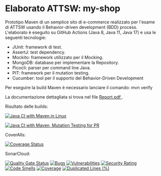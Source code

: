 # Elaborato ATTSW: my-shop
Prototipo Maven di un semplice sito di e-commerce realizzato per l'esame di ATTSW usando il Behavior-driven development (BDD) process.
L'elaborato è eseguito su GitHub Actions (Java 8, Java 11, Java 17) e usa le seguenti tecnologie: 
- JUnit: framework di test.
- AssertJ: test dependency.
- Mockito: framework utilizzato per il Mocking.
- MongoDB: database per implementare la Repository.
- Picocli: parser per command line Java.
- PIT: framework per il mutation testing. 
- Cucumber: tool per il supporto del Behavior-Driven Development

Per eseguire la build Maven è necessario lanciare il comando: mvn verify

La documentazione dettagliata si trova nel file [Report.pdf
](https://github.com/lore1379/my-shop/blob/main/Report.pdf).

Risultato delle builds:

[![Java CI with Maven in Linux](https://github.com/lore1379/my-shop/actions/workflows/maven.yml/badge.svg)](https://github.com/lore1379/my-shop/actions/workflows/maven.yml)

[![Java CI with Maven, Mutation Testing for PR](https://github.com/lore1379/my-shop/actions/workflows/mutation-test.yml/badge.svg)](https://github.com/lore1379/my-shop/actions/workflows/mutation-test.yml)

CoverAlls:

[![Coverage Status](https://coveralls.io/repos/github/lore1379/my-shop/badge.svg)](https://coveralls.io/github/lore1379/my-shop)

SonarCloud:

[![Quality Gate Status](https://sonarcloud.io/api/project_badges/measure?project=lore1379_my-shop&metric=alert_status)](https://sonarcloud.io/summary/new_code?id=lore1379_my-shop)
[![Bugs](https://sonarcloud.io/api/project_badges/measure?project=lore1379_my-shop&metric=bugs)](https://sonarcloud.io/summary/new_code?id=lore1379_my-shop)
[![Vulnerabilities](https://sonarcloud.io/api/project_badges/measure?project=lore1379_my-shop&metric=vulnerabilities)](https://sonarcloud.io/summary/new_code?id=lore1379_my-shop)
[![Security Rating](https://sonarcloud.io/api/project_badges/measure?project=lore1379_my-shop&metric=security_rating)](https://sonarcloud.io/summary/new_code?id=lore1379_my-shop)
[![Code Smells](https://sonarcloud.io/api/project_badges/measure?project=lore1379_my-shop&metric=code_smells)](https://sonarcloud.io/summary/new_code?id=lore1379_my-shop)
[![Coverage](https://sonarcloud.io/api/project_badges/measure?project=lore1379_my-shop&metric=coverage)](https://sonarcloud.io/summary/new_code?id=lore1379_my-shop)
[![Duplicated Lines (%)](https://sonarcloud.io/api/project_badges/measure?project=lore1379_my-shop&metric=duplicated_lines_density)](https://sonarcloud.io/summary/new_code?id=lore1379_my-shop)
